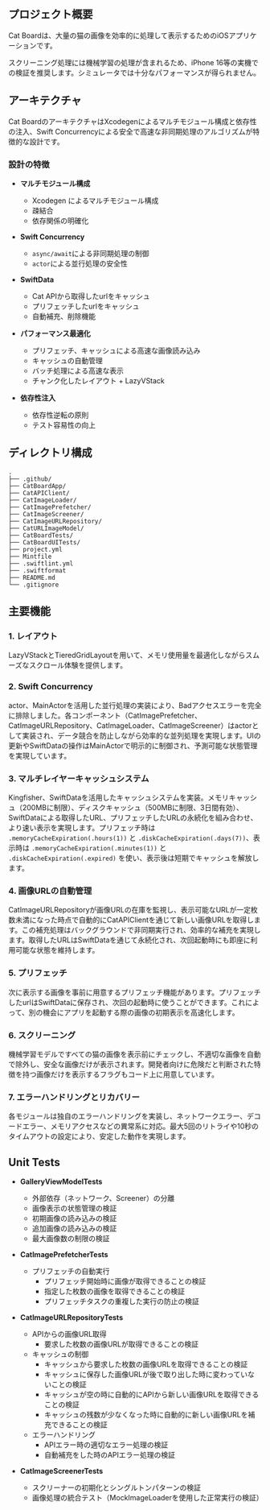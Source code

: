 ## プロジェクト概要

Cat Boardは、大量の猫の画像を効率的に処理して表示するためのiOSアプリケーションです。

スクリーニング処理には機械学習の処理が含まれるため、iPhone 16等の実機での検証を推奨します。シミュレータでは十分なパフォーマンスが得られません。

## アーキテクチャ

Cat BoardのアーキテクチャはXcodegenによるマルチモジュール構成と依存性の注入、Swift Concurrencyによる安全で高速な非同期処理のアルゴリズムが特徴的な設計です。

### 設計の特徴

- **マルチモジュール構成**
  - Xcodegen によるマルチモジュール構成
  - 疎結合
  - 依存関係の明確化

- **Swift Concurrency**
  - `async/await`による非同期処理の制御
  - `actor`による並行処理の安全性

- **SwiftData**
  - Cat APIから取得したurlをキャッシュ
  - プリフェッチしたurlをキャッシュ
  - 自動補充、削除機能

- **パフォーマンス最適化**
  - プリフェッチ、キャッシュによる高速な画像読み込み
  - キャッシュの自動管理
  - バッチ処理による高速な表示
  - チャンク化したレイアウト + LazyVStack

- **依存性注入**
  - 依存性逆転の原則
  - テスト容易性の向上

## ディレクトリ構成

```
.
├── .github/
├── CatBoardApp/
├── CatAPIClient/
├── CatImageLoader/
├── CatImagePrefetcher/
├── CatImageScreener/
├── CatImageURLRepository/
├── CatURLImageModel/
├── CatBoardTests/
├── CatBoardUITests/
├── project.yml
├── Mintfile
├── .swiftlint.yml
├── .swiftformat
├── README.md
└── .gitignore
```

## 主要機能

### 1. レイアウト
LazyVStackとTieredGridLayoutを用いて、メモリ使用量を最適化しながらスムーズなスクロール体験を提供します。

### 2. Swift Concurrency
actor、MainActorを活用した並行処理の実装により、Badアクセスエラーを完全に排除しました。各コンポーネント（CatImagePrefetcher、CatImageURLRepository、CatImageLoader、CatImageScreener）はactorとして実装され、データ競合を防止しながら効率的な並列処理を実現します。UIの更新やSwiftDataの操作はMainActorで明示的に制御され、予測可能な状態管理を実現しています。

### 3. マルチレイヤーキャッシュシステム
Kingfisher、SwiftDataを活用したキャッシュシステムを実装。メモリキャッシュ（200MBに制限）、ディスクキャッシュ（500MBに制限、3日間有効）、SwiftDataによる取得したURL、プリフェッチしたURLの永続化を組み合わせ、より速い表示を実現します。プリフェッチ時は `.memoryCacheExpiration(.hours(1))` と `.diskCacheExpiration(.days(7))`、表示時は `.memoryCacheExpiration(.minutes(1))` と `.diskCacheExpiration(.expired)` を使い、表示後は短期でキャッシュを解放します。

### 4. 画像URLの自動管理
CatImageURLRepositoryが画像URLの在庫を監視し、表示可能なURLが一定枚数未満になった時点で自動的にCatAPIClientを通じて新しい画像URLを取得します。この補充処理はバックグラウンドで非同期実行され、効率的な補充を実現します。取得したURLはSwiftDataを通じて永続化され、次回起動時にも即座に利用可能な状態を維持します。

### 5. プリフェッチ
次に表示する画像を事前に用意するプリフェッチ機能があります。プリフェッチしたurlはSwiftDataに保存され、次回の起動時に使うことができます。これによって、別の機会にアプリを起動する際の画像の初期表示を高速化します。

### 6. スクリーニング
機械学習モデルですべての猫の画像を表示前にチェックし、不適切な画像を自動で除外し、安全な画像だけが表示されます。開発者向けに危険だと判断された特徴を持つ画像だけを表示するフラグもコード上に用意しています。

### 7. エラーハンドリングとリカバリー
各モジュールは独自のエラーハンドリングを実装し、ネットワークエラー、デコードエラー、メモリアクセスなどの異常系に対応。最大5回のリトライや10秒のタイムアウトの設定により、安定した動作を実現します。
  
## Unit Tests

- **GalleryViewModelTests**
  - 外部依存（ネットワーク、Screener）の分離
  - 画像表示の状態管理の検証
  - 初期画像の読み込みの検証
  - 追加画像の読み込みの検証
  - 最大画像数の制限の検証

- **CatImagePrefetcherTests**
  - プリフェッチの自動実行
    - プリフェッチ開始時に画像が取得できることの検証
    - 指定した枚数の画像を取得できることの検証
    - プリフェッチタスクの重複した実行の防止の検証

- **CatImageURLRepositoryTests**
  - APIからの画像URL取得
    - 要求した枚数の画像URLが取得できることの検証
  - キャッシュの制御
    - キャッシュから要求した枚数の画像URLを取得できることの検証
    - キャッシュに保存した画像URLが後で取り出した時に変わっていないことの検証
    - キャッシュが空の時に自動的にAPIから新しい画像URLを取得できることの検証
    - キャッシュの残数が少なくなった時に自動的に新しい画像URLを補充できることの検証
  - エラーハンドリング
    - APIエラー時の適切なエラー処理の検証
    - 自動補充をした時のAPIエラー処理の検証

- **CatImageScreenerTests**
  - スクリーナーの初期化とシングルトンパターンの検証
  - 画像処理の統合テスト（MockImageLoaderを使用した正常実行の検証）
